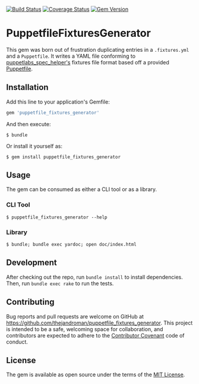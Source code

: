 [![Build Status](https://travis-ci.org/thejandroman/puppetfile_fixtures_generator.svg?branch=master)](https://travis-ci.org/thejandroman/puppetfile_fixtures_generator)
[![Coverage Status](https://coveralls.io/repos/github/thejandroman/puppetfile_fixtures_generator/badge.svg?branch=master)](https://coveralls.io/github/thejandroman/puppetfile_fixtures_generator?branch=master)
[![Gem Version](https://badge.fury.io/rb/puppetfile_fixtures_generator.svg)](https://badge.fury.io/rb/puppetfile_fixtures_generator)

# PuppetfileFixturesGenerator

This gem was born out of frustration duplicating entries in a
`.fixtures.yml` and a `Puppetfile`. It writes a YAML file conforming
to
[puppetlabs_spec_helper's](https://github.com/puppetlabs/puppetlabs_spec_helper)
fixtures file format based off a provided
[Puppetfile](https://github.com/puppetlabs/r10k/blob/master/doc/puppetfile.mkd).

## Installation

Add this line to your application's Gemfile:

```ruby
gem 'puppetfile_fixtures_generator'
```

And then execute:

    $ bundle

Or install it yourself as:

    $ gem install puppetfile_fixtures_generator

## Usage

The gem can be consumed as either a CLI tool or as a library.

### CLI Tool

    $ puppetfile_fixtures_generator --help

### Library

    $ bundle; bundle exec yardoc; open doc/index.html

## Development

After checking out the repo, run `bundle install` to install
dependencies. Then, run `bundle exec rake` to run the tests.

## Contributing

Bug reports and pull requests are welcome on GitHub at
https://github.com/thejandroman/puppetfile_fixtures_generator. This
project is intended to be a safe, welcoming space for collaboration,
and contributors are expected to adhere to the
[Contributor Covenant](contributor-covenant.org) code of conduct.

## License

The gem is available as open source under the terms of the
[MIT License](http://opensource.org/licenses/MIT).
